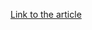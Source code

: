 [Link to the article](https://cybersecurity.att.com/blogs/labs-research/trickbot-bazarloader-in-depth)
